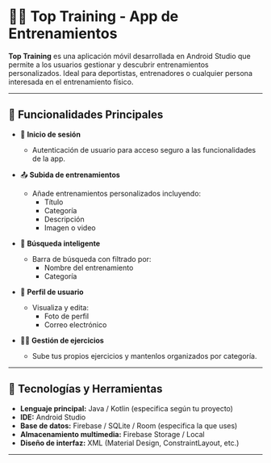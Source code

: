 # 🏋️‍♂️ Top Training - App de Entrenamientos

**Top Training** es una aplicación móvil desarrollada en Android Studio que permite a los usuarios gestionar y descubrir entrenamientos personalizados. Ideal para deportistas, entrenadores o cualquier persona interesada en el entrenamiento físico.

---

## 📱 Funcionalidades Principales

- 🔐 **Inicio de sesión**
  - Autenticación de usuario para acceso seguro a las funcionalidades de la app.

- 📤 **Subida de entrenamientos**
  - Añade entrenamientos personalizados incluyendo:
    - Título
    - Categoría
    - Descripción
    - Imagen o video

- 🔎 **Búsqueda inteligente**
  - Barra de búsqueda con filtrado por:
    - Nombre del entrenamiento
    - Categoría

- 👤 **Perfil de usuario**
  - Visualiza y edita:
    - Foto de perfil
    - Correo electrónico

- 🏋️‍♀️ **Gestión de ejercicios**
  - Sube tus propios ejercicios y mantenlos organizados por categoría.

---

## 🧰 Tecnologías y Herramientas

- **Lenguaje principal:** Java / Kotlin (especifica según tu proyecto)
- **IDE:** Android Studio
- **Base de datos:** Firebase / SQLite / Room (especifica la que uses)
- **Almacenamiento multimedia:** Firebase Storage / Local
- **Diseño de interfaz:** XML (Material Design, ConstraintLayout, etc.)

---


